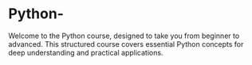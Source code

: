 # Python-
 Welcome to the Python course, designed to take you from beginner to advanced. This structured course covers essential Python concepts for deep understanding and practical applications.

